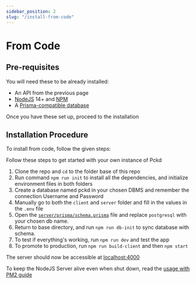 ```yaml
---
sidebar_position: 2
slug: "/install-from-code"
---
```


# From Code

## Pre-requisites

You will need these to be already installed:

- An API from the previous page
- [NodeJS](https://nodejs.org/) 14+ and [NPM](https://npmjs.com/)
- A [Prisma-compatible database](https://www.prisma.io/docs/reference/database-reference/supported-databases)

Once you have these set up, proceed to the installation

## Installation Procedure

To install from code, follow the given steps:

Follow these steps to get started with your own instance of Pckd

1. Clone the repo and `cd` to the folder base of this repo
1. Run command `npm run init` to install all the dependencies, and initialize environment files in both folders
1. Create a database named pckd in your chosen DBMS and remember the connection Username and Password
1. Manually go to both the `client` and `server` folder and fill in the values in the `.env` file
1. Open the [`server/prisma/schema.prisma`](https://github.com/PckdHQ/pckd/blob/master/server/prisma/schema.prisma) file and replace `postgresql` with your chosen db name.
1. Return to base directory, and run `npm run db-init` to sync database with schema.
1. To test if everything's working, run `npm run dev` and test the app
1. To promote to production, run `npm run build-client` and then `npm start`

The server should now be accessible at [localhost:4000](http://localhost:4000/manage/)

To keep the NodeJS Server alive even when shut down, read the [usage with PM2 guide](/docs/using-pm2)
